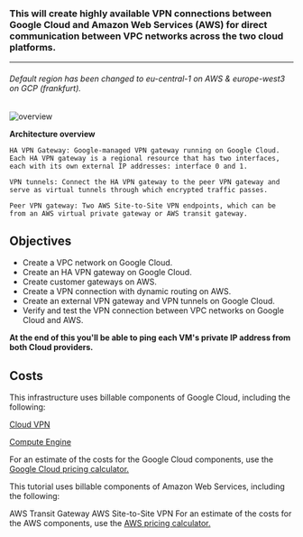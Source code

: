 ﻿### This will create highly available VPN connections between Google Cloud and Amazon Web Services (AWS) for direct communication between VPC networks across the two cloud platforms.
---

###### Default region has been changed to eu-central-1 on AWS & europe-west3 on GCP (frankfurt).

![overview](https://user-images.githubusercontent.com/96201125/206707945-25bb4014-150e-4364-a61f-115a0fb234ed.svg)

**Architecture overview**

```
HA VPN Gateway: Google-managed VPN gateway running on Google Cloud. Each HA VPN gateway is a regional resource that has two interfaces, each with its own external IP addresses: interface 0 and 1.
 
VPN tunnels: Connect the HA VPN gateway to the peer VPN gateway and serve as virtual tunnels through which encrypted traffic passes.

Peer VPN gateway: Two AWS Site-to-Site VPN endpoints, which can be from an AWS virtual private gateway or AWS transit gateway.
```

Objectives
---
* Create a VPC network on Google Cloud.
* Create an HA VPN gateway on Google Cloud.
* Create customer gateways on AWS.
* Create a VPN connection with dynamic routing on AWS.
* Create an external VPN gateway and VPN tunnels on Google Cloud.
* Verify and test the VPN connection between VPC networks on Google Cloud and AWS.

**At the end of this you'll be able to ping each VM's private IP address from both Cloud providers.**


**Costs**
---
This infrastructure uses billable components of Google Cloud, including the following:

[Cloud VPN](https://cloud.google.com/vpc/network-pricing)

[Compute Engine](https://cloud.google.com/compute/all-pricing)

For an estimate of the costs for the Google Cloud components, use the [Google Cloud pricing calculator.](https://cloud.google.com/products/calculator#id=b881814f-1a95-4c8e-a152-8237149589f7)

This tutorial uses billable components of Amazon Web Services, including the following:

AWS Transit Gateway
AWS Site-to-Site VPN
For an estimate of the costs for the AWS components, use the [AWS pricing calculator.](https://calculator.aws/#/estimate?id=4809b31b0f76c86737c07f63d5651d93a15e7894)
